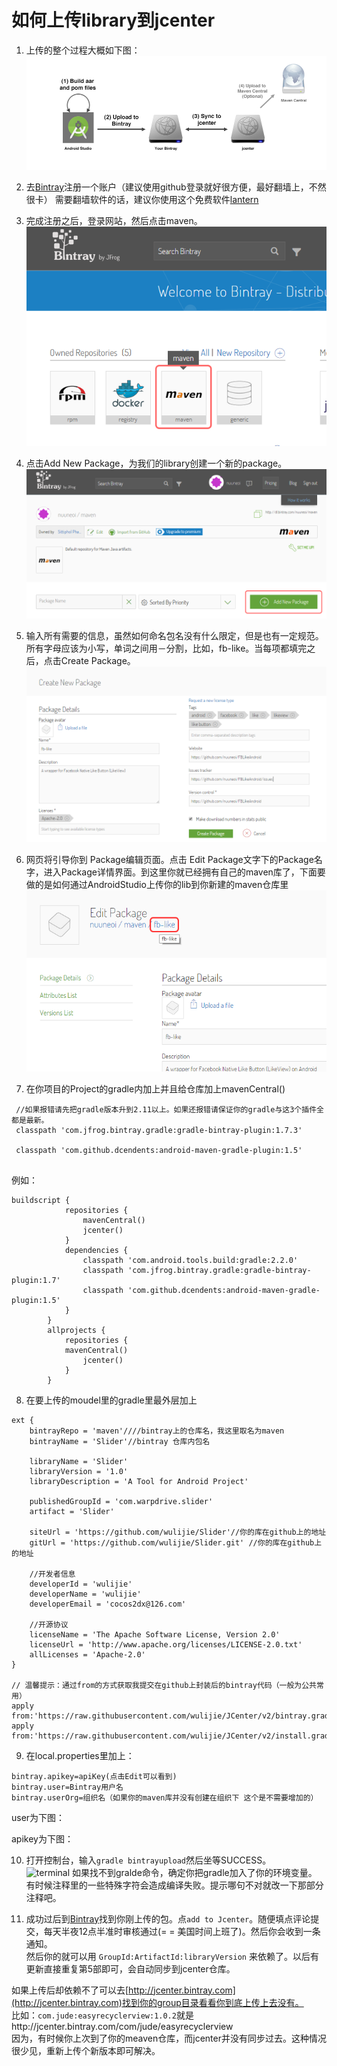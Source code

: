 # 如何上传library到jcenter

1. 上传的整个过程大概如下图：
![image1](https://raw.githubusercontent.com/wulijie/JCenter/master/res/1.png)

2. 去[Bintray](https://bintray.com/)注册一个账户（建议使用github登录就好很方便，最好翻墙上，不然很卡）
需要翻墙软件的话，建议你使用这个免费软件[lantern](https://github.com/getlantern/forum)

3. 完成注册之后，登录网站，然后点击maven。
![image1](https://raw.githubusercontent.com/wulijie/JCenter/master/res/2.png)


4. 点击Add New Package，为我们的library创建一个新的package。
![image1](https://raw.githubusercontent.com/wulijie/JCenter/master/res/3.png)

5. 输入所有需要的信息，虽然如何命名包名没有什么限定，但是也有一定规范。所有字母应该为小写，单词之间用－分割，比如，fb-like。当每项都填完之后，点击Create Package。
![image1](https://raw.githubusercontent.com/wulijie/JCenter/master/res/4.png)


6. 网页将引导你到 Package编辑页面。点击 Edit Package文字下的Package名字，进入Package详情界面。到这里你就已经拥有自己的maven库了，下面要做的是如何通过AndroidStudio上传你的lib到你新建的maven仓库里
![image1](https://raw.githubusercontent.com/wulijie/JCenter/master/res/5.png)

7. 在你项目的Project的gradle内加上并且给仓库加上mavenCentral()

```
 //如果报错请先把gradle版本升到2.11以上。如果还报错请保证你的gradle与这3个插件全都是最新。
 classpath 'com.jfrog.bintray.gradle:gradle-bintray-plugin:1.7.3'

 classpath 'com.github.dcendents:android-maven-gradle-plugin:1.5'
 
```
例如：

```
buildscript {
            repositories {
                mavenCentral()
                jcenter()
            }
            dependencies {
                classpath 'com.android.tools.build:gradle:2.2.0'
                classpath 'com.jfrog.bintray.gradle:gradle-bintray-plugin:1.7'
                classpath 'com.github.dcendents:android-maven-gradle-plugin:1.5'
            }
        }
        allprojects {
            repositories {
            mavenCentral()
                jcenter()
            }
        }

```

8. 在要上传的moudel里的gradle里最外层加上 

```
ext {
    bintrayRepo = 'maven'////bintray上的仓库名，我这里取名为maven
    bintrayName = 'Slider'//bintray 仓库内包名

    libraryName = 'Slider'
    libraryVersion = '1.0'
    libraryDescription = 'A Tool for Android Project'

    publishedGroupId = 'com.warpdrive.slider'
    artifact = 'Slider'

    siteUrl = 'https://github.com/wulijie/Slider'//你的库在github上的地址
    gitUrl = 'https://github.com/wulijie/Slider.git' //你的库在github上的地址

    //开发者信息
    developerId = 'wulijie'
    developerName = 'wulijie'
    developerEmail = 'cocos2dx@126.com'

    //开源协议
    licenseName = 'The Apache Software License, Version 2.0'
    licenseUrl = 'http://www.apache.org/licenses/LICENSE-2.0.txt'
    allLicenses = 'Apache-2.0'
}

// 温馨提示：通过from的方式获取我提交在github上封装后的bintray代码（一般为公共常用）
apply from:'https://raw.githubusercontent.com/wulijie/JCenter/v2/bintray.gradle'
apply from:'https://raw.githubusercontent.com/wulijie/JCenter/v2/install.gradle'

```

9. 在local.properties里加上：  

```
bintray.apikey=apiKey(点击Edit可以看到)
bintray.user=Bintray用户名
bintray.userOrg=组织名（如果你的maven库并没有创建在组织下 这个是不需要增加的）

```
user为下图：

apikey为下图：



10. 打开控制台，输入`gradle bintrayupload`然后坐等SUCCESS。  
![terminal](https://raw.githubusercontent.com/Jude95/JCenter/master/image/terminal.png)
如果找不到gralde命令，确定你把gradle加入了你的环境变量。
有时候注释里的一些特殊字符会造成编译失败。提示哪句不对就改一下那部分注释吧。  

11. 成功过后到[Bintray](https://bintray.com/)找到你刚上传的包。点`add to Jcenter`。随便填点评论提交，每天半夜12点半准时审核通过(= = 美国时间上班了)。然后你会收到一条通知。  
然后你的就可以用 `GroupId:ArtifactId:libraryVersion` 来依赖了。以后有更新直接重复第5部即可，会自动同步到jcenter仓库。

如果上传后却依赖不了可以去[http://jcenter.bintray.com](http://jcenter.bintray.com)找到你的group目录看看你到底上传上去没有。  
比如：`com.jude:easyrecyclerview:1.0.2`就是http://jcenter.bintray.com/com/jude/easyrecyclerview   
因为，有时候你上次到了你的meaven仓库，而jcenter并没有同步过去。这种情况很少见，重新上传个新版本即可解决。  


